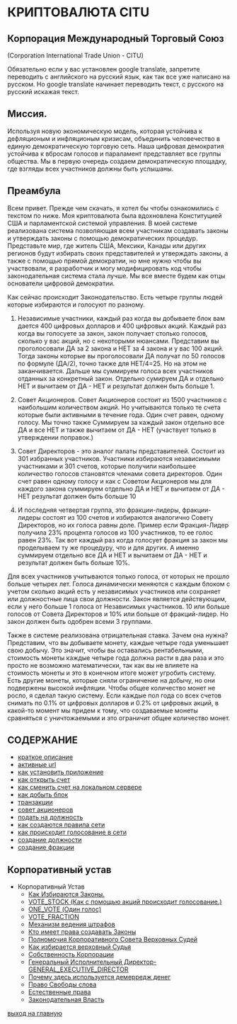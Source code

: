 # КРИПТОВАЛЮТА CITU
## Корпорация Международный Торговый Союз
(Corporation International Trade Union - CITU)

Обязательно если у вас установлен google translate, запретите переводить с английского на русский язык,
как так все уже написано на русском. Но google translate начинает переводить текст, с русского на русский искажая текст.

## Миссия. 
Используя новую экономическую модель, которая устойчива к дефляционым и инфляционым кризисам, объединить человечество в единую демократическую торговую сеть.
Наша цифровая демократия устойчива к вбросам голосов и параламент представляет все группы общества.
Мы в первую очередь создаем демократическую площадку, где взгляды всех участников должны быть услышаны.

## Преамбула
Всем привет.
Прежде чем скачать, я хотел бы чтобы ознакомились с текстом по ниже.
Моя криптовалюта была вдохновлена Конституцией США и парламентской системой управления.
В моей системе реализована система позволяющая всем участникам создавать законы и утверждать законы с помощью демократических процедур.
Представьте мир, где житель США, Мексики, Канады или других регионов будут избирать своих представителей и утверждать законы,
а также с помощью прямой демократии, но мне нужно чтобы вы участвовали, я разработчик и могу модифицировать
код чтобы законодательная система стала лучше. Мы все вместе будем как отцы основатели цифровой демократии.

Как сейчас происходит Законодательство.
Есть четыре группы людей которые избираются и голосуют по разному.
1. Независимые участники, каждый раз когда вы добываете блок вам дается 400 цифровых долларов и 400 цифровых акций.
   Каждый раз когда вы голосуете за закон, закон получает столько голосов, сколько у вас акций, но с некоторыми нюансами.
   Представим вы проголосовали ДА за 2 закона и НЕТ за 4 закона и у вас 100 акций. Тогда законы которые вы проголосовали ДА
   получат по 50 голосов по формуле (ДА/2), точно также для НЕТ/4=25. Но на этом не заканчивается. 
   Дальше мы суммируем голоса всех участников отданных за конкретный закон. 
   Отдельно сумируем ДА и отдельно НЕТ и вычитаем от ДА - НЕТ и результат должен быть больше 1.

2. Совет Акционеров. Совет Акционеров состоит из 1500 участников с наибольшим количеством акций. 
   Но учитываются только те счета которые были активными в течение года.
   Один счет равен, одному голосу. Мы точно также Суммируем за каждый закон отдельно 
   все ДА и все НЕТ и также вычитаем от ДА - НЕТ (участвует только в утверждении поправок.)

3. Совет Директоров - это аналог палаты представителей.
   Состоит из 301 избранных участников. Участники избираются независимыми участниками и 301 счетов, которые получили 
   наибольшее количество голосов становятся членами совета директоров. Один счет равен одному голосу и как с Советом Акционеров мы для каждого закона 
   суммируем отдельно ДА и НЕТ и вычитаем от ДА - НЕТ результат должен быть больше 10

4. И последняя четвертая группа, это фракции-лидеры, фракции-лидеры состоят из 100 счетов и избираются аналогично Совету Директоров, но их
   голоса равны доле. Пример если Фракция-Лидер получила 23% процента голосов из 100 участников, то ее голос равен 23%.
   Так вот каждый раз когда голосует фракция за закон мы проделываем ту же процедуру, что и для других. А именно суммируем отдельно
   все ДА и НЕТ и вычитаем от ДА - НЕТ и результат должен быть больше 10%.

Для всех участников учитываются только голоса, от которых не прошло больше четырех лет. Голоса динамически меняются с каждым блоком 
с учетом сколько акций есть у независимых участников или сохраняет или должностные лица свои должности. Закон является действующим, если у него
больше 1 голоса от Независимых участников.
10 или больше голосов от Совета Директоров
и 10% или больше от фракций-лидер. Но закон должен быть одобрен всеми 3 группами.


Также в системе реализована отрицательная ставка.
Зачем она нужна? Представим, что вы добываете монету, каждые четыре года уменьшает свою добычу. Это значит, чтобы вы оставались рентабельными, 
стоимость монеты каждые четыре года должна расти в два раза и это просто не возможно математически, так как вы не влияете на стоимость монеты 
и это в конечном итоге может угробить систему. Есть другие монеты, которые сняли ограничение на добычу, но они подвержены высокой инфляции. 
Чтобы общее количество монет не росло, я
сделал такую систему. Если каждые пол года со всех счетов снимать по 0.1% от цифровых долларов и 0.2% от цифровых акций, в какой-то момент мы придем к тому,
что создаваемые монеты сравняться с уничтожаемыми и это ограничит общее количество монет.
## СОДЕРЖАНИЕ
- [краткое описание](../documentation/preamble.md)
- [активные url](../documentation/active-url.md)
- [как установить приложение](../documentation/install.md)
- [как открыть счет](../documentation/create-account.md)
- [как сменить счет на локальном сервере](../documentation/change-account.md)
- [как добыть блок](../documentation/mine.md)
- [транзакции](../documentation/transactions.md)
- [совет акционеров](../documentation/board-of-shareholders.md)
- [подать на должность](../documentation/management.md)
- [как создаются правила сети](../documentation/create-law.md)
- [как происходит голосование в сети](../documentation/voting-in-network.md)
- [создание должности](../documentation/create-postion.md)
- [создание фракции](../documentation/create-fraction.md)
## Корпоративный устав
- Корпоративный Устав
    - [Как Избираются Законы.](../charter/HOW_LAWS_ARE_CHOSEN.md)
    - [VOTE_STOCK (Как с помощью акций происходит голосование.)](../charter/VOTE_STOCK.md)
    - [ONE_VOTE (Один голос)](../charter/ONE_VOTE.md)
    - [VOTE_FRACTION](../charter/VOTE_FRACTION.md)
    - [Механизм ведения штрафов](../charter/MECHANISM_FOR_REDUCING_THE_NUMBER_OF_SHARES.md)
    - [Кто имеет права создавать Законы](../charter/WHO_HAS_THE_RIGHT_TO_CREATE_LAWS.md)
    - [Полномочия Корпоративного Совета Верховных Судей](../charter/POWERS_OF_THE_CORPORATE_COUNCIL_OF_JUDGES.md)
    - [Как избирается верховный Судья](../charter/HOW_THE_CHIEF_JUDGE_IS_CHOSEN.md)
    - [Собственность Корпорации](../charter/PROPERTY_OF_THE_CORPORATION.md)
    - [Генеральный Исполнительный Директор-GENERAL_EXECUTIVE_DIRECTOR](../charter/GENERAL_EXECUTIVE_DIRECTOR.md)
    - [Почему здесь используется демерредж денег](../charter/EXPLANATION_WHY_MONEY_DEMURAGE_IS_USED_HERE.md)
    - [Право Свободы слова](../charter/FREEDOM_OF_SPEECH.md)
    - [Естественные права](../charter/RIGHTS.md)
    - [Законодательная Власть](../charter/POWER.md)
    

[выход на главную](../readme.md)
